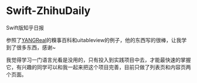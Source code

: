 Swift-ZhihuDaily
================

Swift版知乎日报

参照了[YANGReal](https://github.com/YANGReal)的糗事百科和uitableview的例子，他的东西写的很棒，让我学到了很多东西，感谢~

我觉得学习一门语言光看是没用的，只有投入到实践项目中去，才能最快速的掌握它，有兴趣的同学可以和我一起来把这个项目完善，目前只做了列表页和内容页两个页面。

